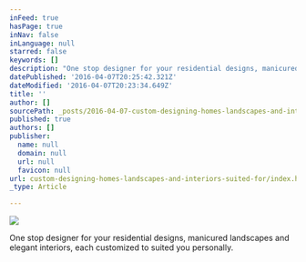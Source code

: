 ```yaml
---
inFeed: true
hasPage: true
inNav: false
inLanguage: null
starred: false
keywords: []
description: "One stop designer for your residential designs, manicured landscapes and elegant interiors, each customized to\_suited you personally."
datePublished: '2016-04-07T20:25:42.321Z'
dateModified: '2016-04-07T20:23:34.649Z'
title: ''
author: []
sourcePath: _posts/2016-04-07-custom-designing-homes-landscapes-and-interiors-suited-for.md
published: true
authors: []
publisher:
  name: null
  domain: null
  url: null
  favicon: null
url: custom-designing-homes-landscapes-and-interiors-suited-for/index.html
_type: Article

---
```

![](https://s3-us-west-2.amazonaws.com/the-grid-img/p/c05dfb0d8e6c8dc86f4bac98d1a9e37d7b6227fa.jpg)

One stop designer for your residential designs, manicured landscapes and elegant interiors, each customized to suited you personally.